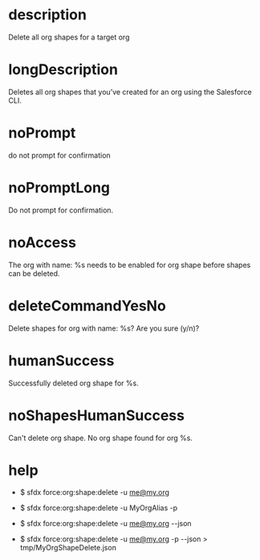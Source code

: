 # description

Delete all org shapes for a target org

# longDescription

Deletes all org shapes that you’ve created for an org using the Salesforce CLI.

# noPrompt

do not prompt for confirmation

# noPromptLong

Do not prompt for confirmation.

# noAccess

The org with name: %s needs to be enabled for org shape before shapes can be deleted.

# deleteCommandYesNo

Delete shapes for org with name: %s? Are you sure (y/n)?

# humanSuccess

Successfully deleted org shape for %s.

# noShapesHumanSuccess

Can't delete org shape. No org shape found for org %s.

# help

- $ sfdx force:org:shape:delete -u me@my.org

- $ sfdx force:org:shape:delete -u MyOrgAlias -p

- $ sfdx force:org:shape:delete -u me@my.org --json

- $ sfdx force:org:shape:delete -u me@my.org -p --json > tmp/MyOrgShapeDelete.json

